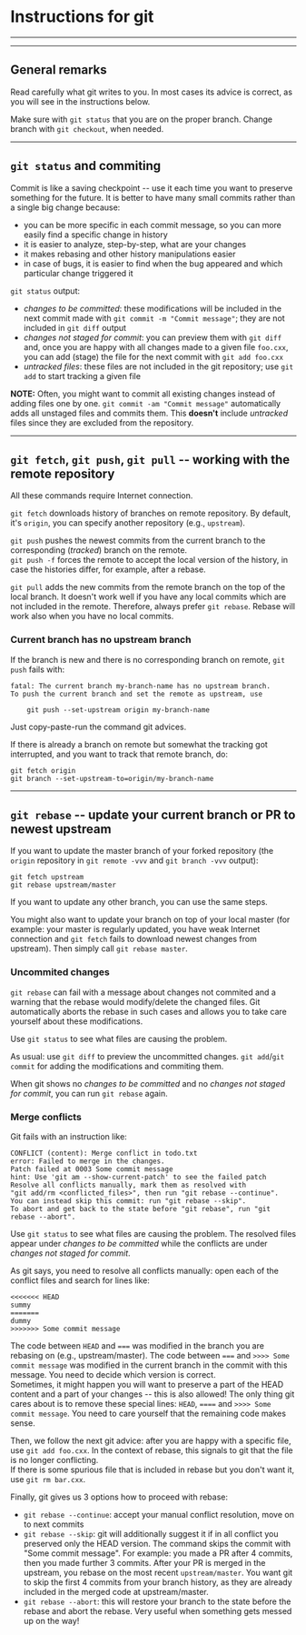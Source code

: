 # Instructions for git
_____
_____

## General remarks

Read carefully what git writes to you. In most cases its advice is correct, as you will see in the instructions below.

Make sure with `git status` that you are on the proper branch. Change branch with `git checkout`, when needed.

_____
## `git status` and commiting

Commit is like a saving checkpoint -- use it each time you want to preserve something for the future. It is better to have many small commits rather than a single big change because:
- you can be more specific in each commit message, so you can more easily find a specific change in history
- it is easier to analyze, step-by-step, what are your changes
- it makes rebasing and other history manipulations easier
- in case of bugs, it is easier to find when the bug appeared and which particular change triggered it

`git status` output:
- *changes to be committed*: these modifications will be included in the next commit made with `git commit -m "Commit message"`; they are not included in `git diff` output
- *changes not staged for commit*: you can preview them with `git diff` and, once you are happy with all changes made to a given file `foo.cxx`, you can add (stage) the file for the next commit with `git add foo.cxx`
- *untracked files*: these files are not included in the git repository; use `git add` to start tracking a given file

**NOTE:** Often, you might want to commit all existing changes instead of adding files one by one. `git commit -am "Commit message"` automatically adds all unstaged files and commits them. This **doesn't** include *untracked* files since they are excluded from the repository.

_____
## `git fetch`, `git push`, `git pull` -- working with the remote repository

All these commands require Internet connection.

`git fetch` downloads history of branches on remote repository. By default, it's `origin`, you can specify another repository (e.g., `upstream`).

`git push` pushes the newest commits from the current branch to the corresponding (*tracked*) branch on the remote.<br>
`git push -f` forces the remote to accept the local version of the history, in case the histories differ, for example, after a rebase.<br>

`git pull` adds the new commits from the remote branch on the top of the local branch. It doesn't work well if you have any local commits which are not included in the remote. Therefore, always prefer `git rebase`. Rebase will work also when you have no local commits.

### Current branch has no upstream branch

If the branch is new and there is no corresponding branch on remote, `git push` fails with:
```
fatal: The current branch my-branch-name has no upstream branch.
To push the current branch and set the remote as upstream, use

    git push --set-upstream origin my-branch-name
```
Just copy-paste-run the command git advices.

If there is already a branch on remote but somewhat the tracking got interrupted, and you want to track that remote branch, do:
```
git fetch origin
git branch --set-upstream-to=origin/my-branch-name
```

_____
## `git rebase` -- update your current branch or PR to newest upstream

If you want to update the master branch of your forked repository (the `origin` repository in `git remote -vvv` and `git branch -vvv` output):
```
git fetch upstream
git rebase upstream/master
```

If you want to update any other branch, you can use the same steps.

You might also want to update your branch on top of your local master (for example: your master is regularly updated, you have weak Internet connection and `git fetch` fails to download newest changes from upstream). Then simply call `git rebase master`.

### Uncommited changes

`git rebase` can fail with a message about changes not commited and a warning that the rebase would modify/delete the changed files. Git automatically aborts the rebase in such cases and allows you to take care yourself about these modifications.

Use `git status` to see what files are causing the problem.

As usual: use `git diff` to preview the uncommitted changes. `git add`/`git commit` for adding the modifications and commiting them.

When git shows no *changes to be committed* and no *changes not staged for commit*, you can run `git rebase` again.

### Merge conflicts

Git fails with an instruction like:
```
CONFLICT (content): Merge conflict in todo.txt
error: Failed to merge in the changes.
Patch failed at 0003 Some commit message
hint: Use 'git am --show-current-patch' to see the failed patch
Resolve all conflicts manually, mark them as resolved with
"git add/rm <conflicted_files>", then run "git rebase --continue".
You can instead skip this commit: run "git rebase --skip".
To abort and get back to the state before "git rebase", run "git rebase --abort".
```

Use `git status` to see what files are causing the problem. The resolved files appear under *changes to be committed* while the conflicts are under *changes not staged for commit*.

As git says, you need to resolve all conflicts manually: open each of the conflict files and search for lines like:
```
<<<<<<< HEAD
summy
=======
dummy
>>>>>>> Some commit message
```

The code between `HEAD` and `===` was modified in the branch you are rebasing on (e.g., upstream/master). The code between `===` and `>>>> Some commit message` was modified in the current branch in the commit with this message. You need to decide which version is correct.<br>
Sometimes, it might happen you will want to preserve a part of the HEAD content and a part of your changes -- this is also allowed! The only thing git cares about is to remove these special lines: `HEAD`, `====` and `>>>> Some commit message`. You need to care yourself that the remaining code makes sense.

Then, we follow the next git advice: after you are happy with a specific file, use `git add foo.cxx`. In the context of rebase, this signals to git that the file is no longer conflicting.<br>
If there is some spurious file that is included in rebase but you don't want it, use `git rm bar.cxx`.

Finally, git gives us 3 options how to proceed with rebase:
- `git rebase --continue`: accept your manual conflict resolution, move on to next commits
- `git rebase --skip`: git will additionally suggest it if in all conflict you preserved only the HEAD version. The command skips the commit with "Some commit message". For example: you made a PR after 4 commits, then you made further 3 commits. After your PR is merged in the upstream, you rebase on the most recent `upstream/master`. You want git to skip the first 4 commits from your branch history, as they are already included in the merged code at upstream/master.
- `git rebase --abort`: this will restore your branch to the state before the rebase and abort the rebase. Very useful when something gets messed up on the way!
